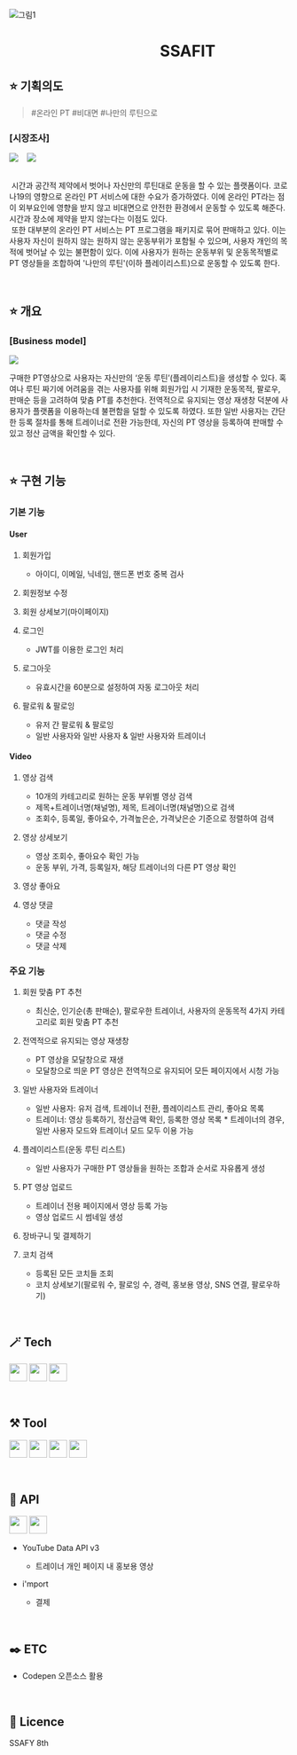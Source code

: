 ![그림1](https://user-images.githubusercontent.com/110139421/208946150-485d6973-cc79-4e2d-bcba-cd30af127b6e.png)

# &nbsp;&nbsp;&nbsp;&nbsp;&nbsp;&nbsp;&nbsp;&nbsp;&nbsp;&nbsp;&nbsp;&nbsp;&nbsp;&nbsp;&nbsp;&nbsp;&nbsp;&nbsp;&nbsp;&nbsp;&nbsp;&nbsp;&nbsp;&nbsp;&nbsp;&nbsp;&nbsp;&nbsp;&nbsp;&nbsp;&nbsp;&nbsp;&nbsp;&nbsp;&nbsp;&nbsp;&nbsp;&nbsp;&nbsp;&nbsp;&nbsp;SSAFIT

## ⭐ 기획의도

> \#온라인 PT \#비대면 \#나만의 루틴으로

### [시장조사] <br>

<div style="display:flex;">
   <div>
   <img src="https://user-images.githubusercontent.com/110139421/210243035-12acd263-361a-45c8-9676-5c3ab3abf392.png" />
   </div>
   &nbsp;&nbsp;&nbsp;&nbsp;
   <div>
  <img src="https://user-images.githubusercontent.com/110139421/210242890-8fedb5d0-a316-4774-8250-d2cdf0ef4705.png" />
   </div>
</div>
<br>

&nbsp;시간과 공간적 제약에서 벗어나 자신만의 루틴대로 운동을 할 수 있는 플랫폼이다. 코로나19의 영향으로 온라인 PT 서비스에 대한 수요가 증가하였다. 이에 온라인 PT라는 점이 외부요인에 영향을 받지 않고 비대면으로 안전한 환경에서 운동할 수 있도록 해준다. 시간과 장소에 제약을 받지 않는다는 이점도 있다.  
&nbsp;또한 대부분의 온라인 PT 서비스는 PT 프로그램을 패키지로 묶어 판매하고 있다. 이는 사용자 자신이 원하지 않는 원하지 않는 운동부위가 포함될 수 있으며, 사용자 개인의 목적에 벗어날 수 있는 불편함이 있다. 이에 사용자가 원하는 운동부위 및 운동목적별로 PT 영상들을 조합하여 '나만의 루틴'(이하 플레이리스트)으로 운동할 수 있도록 한다.

<br>

## ⭐ 개요

### [Business model]

<img src="https://user-images.githubusercontent.com/110139421/210242635-288f15b5-8c9f-4b5b-b799-fee33e30c92e.png" />

<br>

구매한 PT영상으로 사용자는 자신만의 ‘운동 루틴’(플레이리스트)을 생성할 수 있다. 혹여나 루틴 짜기에 어려움을 겪는 사용자를 위해 회원가입 시 기재한 운동목적, 팔로우, 판매순 등을 고려하여 맞춤 PT를 추천한다. 전역적으로 유지되는 영상 재생창 덕분에 사용자가 플랫폼을 이용하는데 불편함을 덜할 수 있도록 하였다. 또한 일반 사용자는 간단한 등록 절차를 통해 트레이너로 전환 가능한데, 자신의 PT 영상을 등록하여 판매할 수 있고 정산 금액을 확인할 수 있다.

<br>

## ⭐ 구현 기능

### 기본 기능

#### User

1. 회원가입

   - 아이디, 이메일, 닉네임, 핸드폰 번호 중복 검사

2. 회원정보 수정
3. 회원 상세보기(마이페이지)
4. 로그인

   - JWT를 이용한 로그인 처리

5. 로그아웃

   - 유효시간을 60분으로 설정하여 자동 로그아웃 처리

6. 팔로워 & 팔로잉
   - 유저 간 팔로워 & 팔로잉
   - 일반 사용자와 일반 사용자 & 일반 사용자와 트레이너

#### Video

1. 영상 검색

   - 10개의 카테고리로 원하는 운동 부위별 영상 검색
   - 제목+트레이너명(채널명), 제목, 트레이너명(채널명)으로 검색
   - 조회수, 등록일, 좋아요수, 가격높은순, 가격낮은순 기준으로 정렬하여 검색

2. 영상 상세보기

   - 영상 조회수, 좋아요수 확인 가능
   - 운동 부위, 가격, 등록일자, 해당 트레이너의 다른 PT 영상 확인

3. 영상 좋아요
4. 영상 댓글
   - 댓글 작성
   - 댓글 수정
   - 댓글 삭제

### 주요 기능

1. 회원 맞춤 PT 추천

   - 최신순, 인기순(총 판매순), 팔로우한 트레이너, 사용자의 운동목적 4가지 카테고리로 회원 맞춤 PT 추천

2. 전역적으로 유지되는 영상 재생창

   - PT 영상을 모달창으로 재생
   - 모달창으로 띄운 PT 영상은 전역적으로 유지되어 모든 페이지에서 시청 가능

3. 일반 사용자와 트레이너

   - 일반 사용자: 유저 검색, 트레이너 전환, 플레이리스트 관리, 좋아요 목록
   - 트레이너: 영상 등록하기, 정산금액 확인, 등록한 영상 목록 \* 트레이너의 경우, 일반 사용자 모드와 트레이너 모드 모두 이용 가능

4. 플레이리스트(운동 루틴 리스트)

   - 일반 사용자가 구매한 PT 영상들을 원하는 조합과 순서로 자유롭게 생성

5. PT 영상 업로드

   - 트레이너 전용 페이지에서 영상 등록 가능
   - 영상 업로드 시 썸네일 생성

6. 장바구니 및 결제하기

7. 코치 검색
   - 등록된 모든 코치들 조회
   - 코치 상세보기(팔로워 수, 팔로잉 수, 경력, 홍보용 영상, SNS 연결, 팔로우하기)

<br>

## 🪄 Tech

<img src="https://img.shields.io/badge/SPRING BOOT-6DB33F?style=flat-square&logo=springboot&logoColor=white" style="height:2rem"/> <img src="https://img.shields.io/badge/VUEJS-black?style=flat-square&logo=vue.js&logoColor=4FC08D" style="height:2rem"/> <img src="https://img.shields.io/badge/MYSQL-4479A1?style=flat-square&logo=mysql&logoColor=white" style="height:2rem"/>

<br>

## ⚒️ Tool

<img src="https://img.shields.io/badge/GIT-F05032?style=flat-square&logo=git&logoColor=white" style="height:2rem"/> <img src="https://img.shields.io/badge/GITHUB-181717?style=flat-square&logo=github&logoColor=white" style="height:2rem"/> <img src="https://img.shields.io/badge/NOTION-000000?style=flat-square&logo=notion&logoColor=white" style="height:2rem"/> <img src="https://img.shields.io/badge/MATTERMOST-0058CC?style=flat-square&logo=mattermost&logoColor=white" style="height:2rem" />

<br>

## 🔦 API

<img src="https://img.shields.io/badge/YOUTUBE-FF0000?style=flat-square&logo=youtube&logoColor=white" style="height:2rem" /> <img src="https://img.shields.io/badge/i'mport-1890ff?style=flat-square&logo=i'mport&logoColor=white" style="height:2rem"/>

- YouTube Data API v3
  - 트레이너 개인 페이지 내 홍보용 영상
- i'mport

  - 결제

<br>

## ✒️ ETC

- Codepen 오픈소스 활용

<br>

## 🔑 Licence

SSAFY 8th
